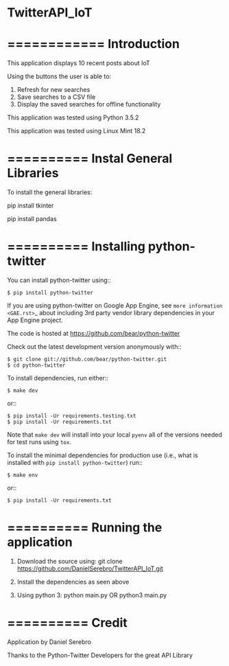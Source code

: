 # TwitterAPI_IoT

============
Introduction
============
This application displays 10 recent posts about IoT

Using the buttons the user is able to:

1) Refresh for new searches
2) Save searches to a CSV file
3) Display the saved searches for offline functionality 

This application was tested using Python 3.5.2

This application was tested using Linux Mint 18.2

==========
Instal General Libraries
==========
To install the general libraries:

pip install tkinter

pip install pandas

==========
Installing python-twitter
==========

You can install python-twitter using::

    $ pip install python-twitter


If you are using python-twitter on Google App Engine, see `more information <GAE.rst>`_ about including 3rd party vendor library dependencies in your App Engine project.

The code is hosted at https://github.com/bear/python-twitter

Check out the latest development version anonymously with::

    $ git clone git://github.com/bear/python-twitter.git
    $ cd python-twitter

To install dependencies, run either::

	$ make dev

or::

    $ pip install -Ur requirements.testing.txt
    $ pip install -Ur requirements.txt

Note that ```make dev``` will install into your local ```pyenv``` all of the versions needed for test runs using ```tox```.

To install the minimal dependencies for production use (i.e., what is installed
with ``pip install python-twitter``) run::

    $ make env

or::

    $ pip install -Ur requirements.txt
    
==========
Running the application
==========
1)  Download the source using:
    git clone https://github.com/DanielSerebro/TwitterAPI_IoT.git

2)  Install the dependencies as seen above

3)  Using python 3:
    python main.py
                    OR
    python3 main.py
    
==========
Credit
==========
Application by Daniel Serebro

Thanks to the Python-Twitter Developers for the great API Library


